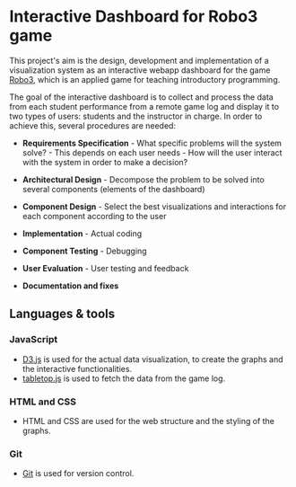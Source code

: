 # Interactive Dashboard for Robo3 game

This project's aim is the design, development and implementation of a visualization system as an interactive webapp dashboard for the game [Robo3](), which is an applied game for teaching introductory programming.

The goal of the interactive dashboard is to collect and process the data from each student performance from a remote game log and display it to two types of users: students and the instructor in charge. In order to achieve this, several procedures are needed:

* **Requirements Specification** - What specific problems will the system solve? - This depends on each user needs - How will the user interact with the system in order to make a decision?

* **Architectural Design** - Decompose the problem to be solved into several components (elements of the dashboard)

* **Component Design** - Select the best visualizations and interactions for each component according to the user

* **Implementation** - Actual coding

* **Component Testing** - Debugging

* **User Evaluation** - User testing and feedback

* **Documentation and fixes**



## Languages & tools

### JavaScript 

* [D3.js](https://d3js.org) is used for the actual data visualization, to create the graphs and the interactive functionalities.
* [tabletop.js](https://github.com/jsoma/tabletop) is used to fetch the data from the game log. 

### HTML and CSS

* HTML and CSS are used for the web structure and the styling of the graphs.

### Git

* [Git](https://git-scm.com) is used for version control.

